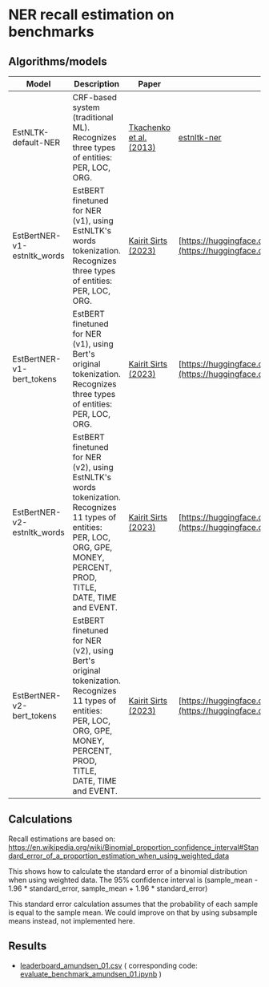 
# NER recall estimation on benchmarks

## Algorithms/models

| Model | Description | Paper  | Code |
|-------|-------------|--------|------|
| EstNLTK-default-NER | CRF-based system (traditional ML). Recognizes three types of entities: PER, LOC, ORG. | [Tkachenko et al. (2013)](https://aclanthology.org/W13-2412/) | [estnltk-ner](https://github.com/estnltk/estnltk/tree/main/estnltk/estnltk/taggers/standard/ner) |
| EstBertNER-v1-estnltk_words | EstBERT finetuned for NER (v1), using EstNLTK's words tokenization. Recognizes three types of entities: PER, LOC, ORG. | [Kairit Sirts (2023)](https://openreview.net/pdf?id=4CTnlIc1rhw) | [https://huggingface.co/tartuNLP/EstBERT_NER](https://huggingface.co/tartuNLP/EstBERT_NER) |
| EstBertNER-v1-bert_tokens   | EstBERT finetuned for NER (v1), using Bert's original tokenization. Recognizes three types of entities: PER, LOC, ORG. | [Kairit Sirts (2023)](https://openreview.net/pdf?id=4CTnlIc1rhw) | [https://huggingface.co/tartuNLP/EstBERT_NER](https://huggingface.co/tartuNLP/EstBERT_NER) |
| EstBertNER-v2-estnltk_words | EstBERT finetuned for NER (v2), using EstNLTK's words tokenization. Recognizes 11 types of entities: PER, LOC, ORG, GPE, MONEY, PERCENT, PROD, TITLE, DATE, TIME and EVENT. | [Kairit Sirts (2023)](https://openreview.net/pdf?id=4CTnlIc1rhw) | [https://huggingface.co/tartuNLP/EstBERT_NER_v2](https://huggingface.co/tartuNLP/EstBERT_NER_v2)  |
| EstBertNER-v2-bert_tokens | EstBERT finetuned for NER (v2), using Bert's original tokenization. Recognizes 11 types of entities: PER, LOC, ORG, GPE, MONEY, PERCENT, PROD, TITLE, DATE, TIME and EVENT. | [Kairit Sirts (2023)](https://openreview.net/pdf?id=4CTnlIc1rhw) | [https://huggingface.co/tartuNLP/EstBERT_NER_v2](https://huggingface.co/tartuNLP/EstBERT_NER_v2)  |

## Calculations

Recall estimations are based on: https://en.wikipedia.org/wiki/Binomial_proportion_confidence_interval#Standard_error_of_a_proportion_estimation_when_using_weighted_data

This shows how to calculate the standard error of a binomial distribution when using weighted data. The 95% confidence interval is (sample_mean - 1.96 * standard_error, sample_mean + 1.96 * standard_error)

This standard error calculation assumes that the probability of each sample is equal to the sample mean. We could improve on that by using subsample means instead, not implemented here.

## Results

* [leaderboard_amundsen_01.csv](leaderboard_amundsen_01.csv) ( corresponding code: [evaluate_benchmark_amundsen_01.ipynb](evaluate_benchmark_amundsen_01.ipynb) )